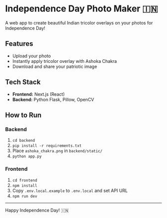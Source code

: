 # Independence Day Photo Maker 🇮🇳

A web app to create beautiful Indian tricolor overlays on your photos for Independence Day!

## Features
- Upload your photo
- Instantly apply tricolor overlay with Ashoka Chakra
- Download and share your patriotic image

## Tech Stack
- **Frontend:** Next.js (React)
- **Backend:** Python Flask, Pillow, OpenCV

## How to Run

### Backend
1. `cd backend`
2. `pip install -r requirements.txt`
3. Place `ashoka_chakra.png` in `backend/static/`
4. `python app.py`

### Frontend
1. `cd frontend`
2. `npm install`
3. Copy `.env.local.example` to `.env.local` and set API URL
4. `npm run dev`

---

Happy Independence Day! 🇮🇳
